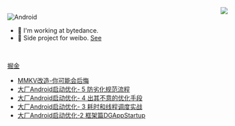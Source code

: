 <img align="right" src="https://github-readme-stats.vercel.app/api?username=caij&show_icons=true&icon_color=0366d6&text_color=24292e&bg_color=ffffff&hide_title=true&count_private=true&include_all_commits=true&hide=stars" />

![Android](https://img.shields.io/badge/Android-%2335495e.svg?style=for-the-badge&logo=Android&logoColor=%FF35D06D)
- 🔭 I'm working at bytedance. 
- 🌱 Side project for weibo. [See](https://caij.xyz)
<br>

[掘金](https://juejin.cn/user/2049145404143848)
<!-- BLOG-POST-LIST:START -->
- [MMKV改造-你可能会后悔](https://juejin.cn/post/7050297891549610014)
- [大厂Android启动优化- 5 防劣化规范流程](https://juejin.cn/post/7022564712231469064)
- [大厂Android启动优化- 4 出其不意的优化手段](https://juejin.cn/post/7017340559752691743)
- [大厂Android启动优化- 3 耗时和线程调度实战](https://juejin.cn/post/7011104026322288648)
- [大厂Android启动优化-2 框架篇DGAppStartup](https://juejin.cn/post/7009961273009897502)
<!-- BLOG-POST-LIST:END -->
